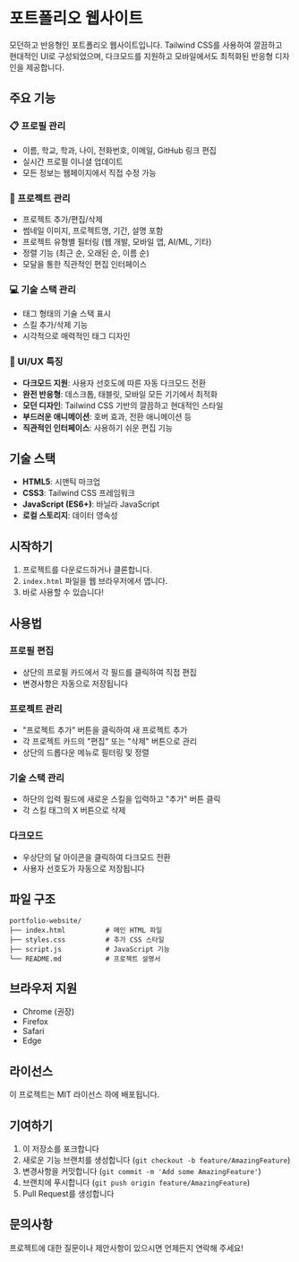 # 포트폴리오 웹사이트

모던하고 반응형인 포트폴리오 웹사이트입니다. Tailwind CSS를 사용하여 깔끔하고 현대적인 UI로 구성되었으며, 다크모드를 지원하고 모바일에서도 최적화된 반응형 디자인을 제공합니다.

## 주요 기능

### 📋 프로필 관리
- 이름, 학교, 학과, 나이, 전화번호, 이메일, GitHub 링크 편집
- 실시간 프로필 이니셜 업데이트
- 모든 정보는 웹페이지에서 직접 수정 가능

### 🚀 프로젝트 관리
- 프로젝트 추가/편집/삭제
- 썸네일 이미지, 프로젝트명, 기간, 설명 포함
- 프로젝트 유형별 필터링 (웹 개발, 모바일 앱, AI/ML, 기타)
- 정렬 기능 (최근 순, 오래된 순, 이름 순)
- 모달을 통한 직관적인 편집 인터페이스

### 💻 기술 스택 관리
- 태그 형태의 기술 스택 표시
- 스킬 추가/삭제 기능
- 시각적으로 매력적인 태그 디자인

### 🎨 UI/UX 특징
- **다크모드 지원**: 사용자 선호도에 따른 자동 다크모드 전환
- **완전 반응형**: 데스크톱, 태블릿, 모바일 모든 기기에서 최적화
- **모던 디자인**: Tailwind CSS 기반의 깔끔하고 현대적인 스타일
- **부드러운 애니메이션**: 호버 효과, 전환 애니메이션 등
- **직관적인 인터페이스**: 사용하기 쉬운 편집 기능

## 기술 스택

- **HTML5**: 시맨틱 마크업
- **CSS3**: Tailwind CSS 프레임워크
- **JavaScript (ES6+)**: 바닐라 JavaScript
- **로컬 스토리지**: 데이터 영속성

## 시작하기

1. 프로젝트를 다운로드하거나 클론합니다.
2. `index.html` 파일을 웹 브라우저에서 엽니다.
3. 바로 사용할 수 있습니다!

## 사용법

### 프로필 편집
- 상단의 프로필 카드에서 각 필드를 클릭하여 직접 편집
- 변경사항은 자동으로 저장됩니다

### 프로젝트 관리
- "프로젝트 추가" 버튼을 클릭하여 새 프로젝트 추가
- 각 프로젝트 카드의 "편집" 또는 "삭제" 버튼으로 관리
- 상단의 드롭다운 메뉴로 필터링 및 정렬

### 기술 스택 관리
- 하단의 입력 필드에 새로운 스킬을 입력하고 "추가" 버튼 클릭
- 각 스킬 태그의 X 버튼으로 삭제

### 다크모드
- 우상단의 달 아이콘을 클릭하여 다크모드 전환
- 사용자 선호도가 자동으로 저장됩니다

## 파일 구조

```
portfolio-website/
├── index.html          # 메인 HTML 파일
├── styles.css          # 추가 CSS 스타일
├── script.js           # JavaScript 기능
└── README.md           # 프로젝트 설명서
```

## 브라우저 지원

- Chrome (권장)
- Firefox
- Safari
- Edge

## 라이선스

이 프로젝트는 MIT 라이선스 하에 배포됩니다.

## 기여하기

1. 이 저장소를 포크합니다
2. 새로운 기능 브랜치를 생성합니다 (`git checkout -b feature/AmazingFeature`)
3. 변경사항을 커밋합니다 (`git commit -m 'Add some AmazingFeature'`)
4. 브랜치에 푸시합니다 (`git push origin feature/AmazingFeature`)
5. Pull Request를 생성합니다

## 문의사항

프로젝트에 대한 질문이나 제안사항이 있으시면 언제든지 연락해 주세요! 